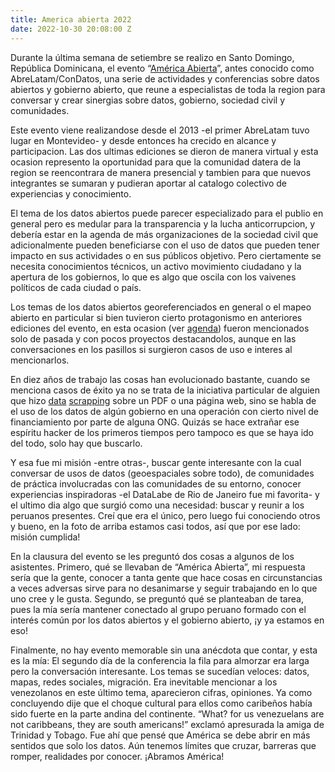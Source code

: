 ```yaml
---
title: America abierta 2022
date: 2022-10-30 20:08:00 Z
---
```


Durante la última semana de setiembre se realizo en Santo Domingo, República Dominicana, el evento “[América Abierta](https://americaabierta.org/)”, antes conocido como AbreLatam/ConDatos, una serie de actividades y conferencias sobre datos abiertos y gobierno abierto, que reune a especialistas de toda la region para conversar y crear sinergias sobre datos, gobierno, sociedad civil y comunidades.

Este evento viene realizandose desde el 2013 -el primer AbreLatam tuvo lugar en Montevideo- y desde entonces ha crecido en alcance y participacion. Las dos ultimas ediciones se dieron de manera virtual y esta ocasion represento la oportunidad para que la comunidad datera de la region se reencontrara de manera presencial y tambien para que nuevos integrantes se sumaran y pudieran aportar al catalogo colectivo de experiencias y conocimiento.

El tema de los datos abiertos puede parecer especializado para el publio en general pero es medular para la transparencia y la lucha anticorrupcion, y debería estar en la agenda de más organizaciones de la sociedad civil que adicionalmente pueden beneficiarse con el uso de datos que pueden tener impacto en sus actividades o en sus públicos objetivo. Pero ciertamente se necesita conocimientos técnicos, un activo movimiento ciudadano y la apertura de los gobiernos, lo que es algo que oscila con los vaivenes políticos de cada ciudad o país.

Los temas de los datos abiertos georeferenciados en general o el mapeo abierto en particular si bien tuvieron cierto protagonismo en anteriores ediciones del evento, en esta ocasion (ver [agenda](https://americaabierta.org/agenda/)) fueron mencionados solo de pasada y con pocos proyectos destacandolos, aunque en las conversaciones en los pasillos si surgieron casos de uso e interes al mencionarlos.

En diez años de trabajo las cosas han evolucionado bastante, cuando se menciona casos de éxito ya no se trata de la iniciativa particular de alguien que hizo [data](https://es.wikipedia.org/wiki/Screen_scraping) [scrapping](https://es.wikipedia.org/wiki/Web_scraping) sobre un PDF o una página web, sino se habla de el uso de los datos de algún gobierno en una operación con cierto nivel de financiamiento por parte de alguna ONG. Quizás se hace extrañar ese espíritu hacker de los primeros tiempos pero tampoco es que se haya ido del todo, solo hay que buscarlo.

Y esa fue mi misión -entre otras-, buscar gente interesante con la cual conversar de usos de datos (geoespaciales sobre todo), de comunidades de práctica involucradas con las comunidades de su entorno, conocer experiencias inspiradoras -el DataLabe de Rio de Janeiro fue mi favorita- y el ultimo dia algo que surgió como una necesidad: buscar y reunir a los peruanos presentes. Creí que era el único, pero luego fui conociendo otros y bueno, en la foto de arriba estamos casi todos, así que por ese lado: misión cumplida!

En la clausura del evento se les preguntó dos cosas a algunos de los asistentes. Primero, qué se llevaban de “América Abierta”, mi respuesta sería que la gente, conocer a tanta gente que hace cosas en circunstancias a veces adversas sirve para no desanimarse y seguir trabajando en lo que uno cree y le gusta. Segundo, se preguntó qué se planteaban de tarea, pues la mía sería mantener conectado al grupo peruano formado con el interés común por los datos abiertos y el gobierno abierto, ¡y ya estamos en eso!

Finalmente, no hay evento memorable sin una anécdota que contar, y esta es la mía: El segundo día de la conferencia la fila para almorzar era larga pero la conversación interesante. Los temas se sucedían veloces: datos, mapas, redes sociales, migración. Era inevitable mencionar a los venezolanos en este último tema, aparecieron cifras, opiniones. Ya como concluyendo dije que el choque cultural para ellos como caribeños había sido fuerte en la parte andina del continente. “What? for us venezuelans are not caribbeans, they are south americans!” exclamó apresurada la amiga de Trinidad y Tobago. Fue ahí que pensé que América se debe abrir en más sentidos que solo los datos. Aún tenemos límites que cruzar, barreras que romper, realidades por conocer. ¡Abramos América!